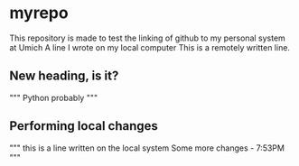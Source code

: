 # myrepo
This repository is made to test the linking of github to my personal system at Umich
A line I wrote on my local computer
 This is a remotely written line.
 
 ## New heading, is it?
 """
 Python probably
 """
## Performing local changes
"""
this is a line written on the local system
Some more changes - 7:53PM
"""

